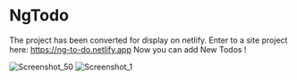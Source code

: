 # NgTodo
The project has been converted for display on netlify.
Enter to a site project here: https://ng-to-do.netlify.app 
Now you can add New Todos !

![Screenshot_50](https://user-images.githubusercontent.com/99219592/188619444-66ea8b9a-bdaf-4c94-bcde-d69a0a61e7b9.jpg)
![Screenshot_1](https://user-images.githubusercontent.com/99219592/188619438-ae36c8d7-57b9-422b-b636-24b1d8955f9c.jpg)
